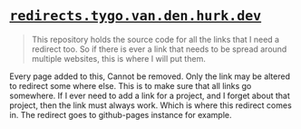 # [`redirects.tygo.van.den.hurk.dev`](https://redirects.tygo.van.den.hurk.dev/)
> This repository holds the source code for all the links that I need a redirect too. So if there is ever a link that needs to be spread around multiple websites, this is where I will put them. 

Every page added to this, Cannot be removed. Only the link may be altered to redirect some where else. This is to make sure that all links go somewhere. If I ever need to add a link for a project, and I forget about that project, then the link must always work. Which is where this redirect comes in. The redirect goes to github-pages instance for example. 
